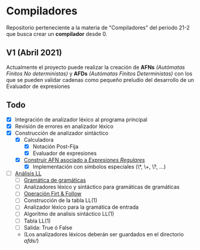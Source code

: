 # Compiladores
Repositorio perteneciente a la materia de "Compiladores" del periodo 21-2 que busca crear un **compilador** desde 0.

## V1 (Abril 2021)
Actualmente el proyecto puede realizar la creación de **AFNs** *(Autómatas Finitos No deterministas)* y **AFDs** *(Autómatas Finitos Deterministas)* con los que se pueden validar cadenas como pequeño preludio del desarrollo de un Evaluador de expresiones

## Todo
- [x] Integración de analizador léxico al programa principal
- [x] Revisión de errores en analizador léxico
- [x] Construcción de analizador sintáctico
  - [x] Calculadora
    - [x] Notación Post-Fija
    - [x] Evaluador de expresiones
  - [x] [Construir AFN asociado a *Expresiones Regulares*](https://drive.google.com/file/d/1nMw-Tmyvoyn0qH-aouC0-bm3Lay4z5UF/view)
    - [x] Implementación con símbolos especiales (\\*, \\+, \\?, ...)
- [ ] [Análisis LL](https://drive.google.com/file/d/1mlB4ACLrKcQ8D-cdlvT9GMHLGt77AhMO/view)
  - [ ] [Gramática de gramáticas](https://drive.google.com/file/d/10th--Ndkvnp8YphKhJxvB40Uur5TkTQe/view)
  - [ ] Analizadores léxico y sintáctico para gramáticas de gramáticas
  - [ ] [Operación Firt & Follow](https://drive.google.com/file/d/1CqzPvBLwa9CJU2FDxNhKhc8uVCE3qcv8/view)
  - [ ] Construcción de la tabla LL(1)
  - [ ] Analizador léxico para la gramática de entrada
  - [ ] Algoritmo de analisis sintáctico LL(1)
  - [ ] Tabla LL(1)
  - [ ] Salida: True ó False
  - (Los analizadores léxicos deberán ser guardados en el directorio *afds/*)